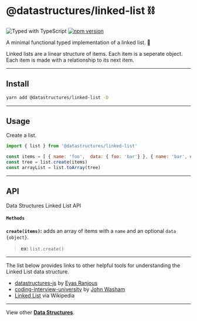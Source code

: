 # @datastructures/linked-list ⛓

![Typed with TypeScript](https://flat.badgen.net/badge/icon/Typed?icon=typescript&label&labelColor=blue&color=555555)
[![npm version](https://badge.fury.io/js/%40datastructures%2Flinked-list.svg)](https://badge.fury.io/js/%40datastructures%2Flinked-list)

A minimal functional typed implementation of a linked list. 🦄

Linked lists are a linear structure of items. Each item is a seperate object.
Each item is made with a relationship to its next item.

---

## Install

```sh
yarn add @datastructures/linked-list -D
```

---
## Usage

Create a list.

```javascript
import { list } from '@datastructures/linked-list'

const items = [ { name: 'foo',  data: { foo: 'bar'} }, { name: 'bar', data: { biz: 'baz', }}]
const tree = list.create(items)
const arrayList = list.toArray(tree)
```

---

## API

Data Structures Linked List API
#### `Methods`

**`create(items)`:** adds an array of items with a `name` and an optional `data` `{object}`.
> **ex:** `list.create()`

---

The list below provides links to other helpful tools for understanding the Linked List data structure.

- [datastructures-js](https://github.com/datastructures-js/linked-list) by [Eyas Ranjous](https://github.com/eyas-ranjous)
- [coding-interview-university](https://github.com/jwasham/coding-interview-university#linked-lists) by [John Washam](https://github.com/jwasham)
- [Linked List](https://en.wikipedia.org/wiki/Linked_list) via Wikipedia

---

View other [**Data Structures**](../../).
